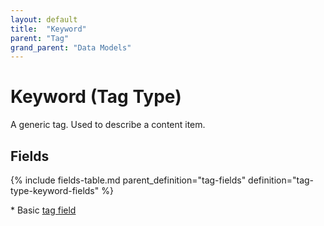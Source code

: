 ```yaml
---
layout: default
title:  "Keyword"
parent: "Tag"
grand_parent: "Data Models"
---
```


# Keyword (Tag Type)

A generic tag. Used to describe a content item.

## Fields

{% include fields-table.md parent_definition="tag-fields" definition="tag-type-keyword-fields" %}

\* Basic [tag field](tag.md#fields)
